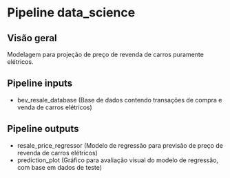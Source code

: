 # Pipeline data_science

## Visão geral

Modelagem para projeção de preço de revenda de carros puramente elétricos.

## Pipeline inputs

- bev_resale_database (Base de dados contendo transações de compra e venda de carros elétricos)

## Pipeline outputs

- resale_price_regressor (Modelo de regressão para previsão de preço de revenda de carros elétricos)
- prediction_plot (Gráfico para avaliação visual do modelo de regressão, com base em dados de teste)
